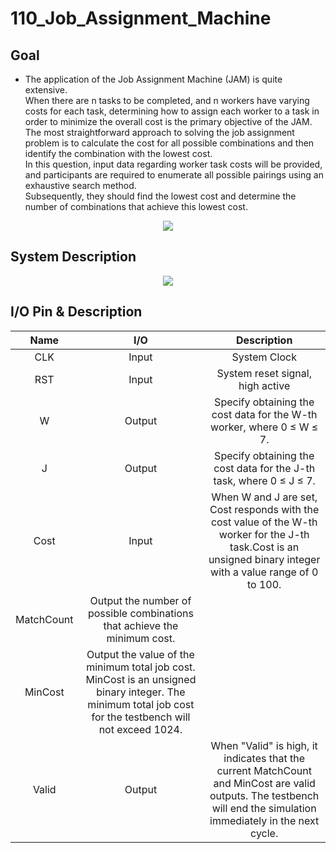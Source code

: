 # 110_Job_Assignment_Machine
## Goal
* The application of the Job Assignment Machine (JAM) is quite extensive.  
  When there are n tasks to be completed, and n workers have varying costs for each task, determining how to assign each worker to a task in order to minimize the overall cost is the primary objective of the JAM.  
  The most straightforward approach to solving the job assignment problem is to calculate the cost for all possible combinations and then identify the combination with the lowest cost.  
  In this question, input data regarding worker task costs will be provided, and participants are required to enumerate all possible pairings using an exhaustive search method.  
  Subsequently, they should find the lowest cost and determine the number of combinations that achieve this lowest cost.
<p align="center">
<img src= width="400px" >
</p>

## System Description
<p align="center">
<img src= width="400px" >
</p>

## I/O Pin & Description
|Name|I/O|Description|
|:---:|:---:|:---:|
|CLK|Input|System Clock|
|RST|Input|System reset signal, high active|
|W|Output|Specify obtaining the cost data for the W-th worker, where 0 ≤ W ≤ 7.|
|J|Output|Specify obtaining the cost data for the J-th task, where 0 ≤ J ≤ 7.|
|Cost|Input|When W and J are set, Cost responds with the cost value of the W-th worker for the J-th task.Cost is an unsigned binary integer with a value range of 0 to 100.|
|MatchCount|Output the number of possible combinations that achieve the minimum cost.|
|MinCost|Output the value of the minimum total job cost. MinCost is an unsigned binary integer. The minimum total job cost for the testbench will not exceed 1024.|
|Valid|Output|When "Valid" is high, it indicates that the current MatchCount and MinCost are valid outputs. The testbench will end the simulation immediately in the next cycle.|
